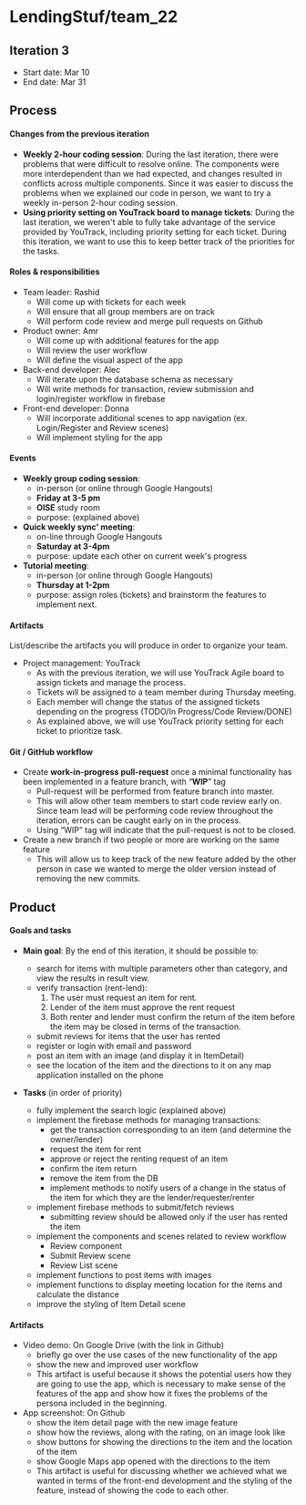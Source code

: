 
# LendingStuf/team_22  
## Iteration 3  
* Start date: Mar 10
* End date: Mar 31  
  
## Process  
 
#### Changes from the previous iteration

* __Weekly 2-hour coding session__: During the last iteration, there were problems that were difficult to resolve online. The components were more interdependent than we had expected, and changes resulted in conflicts across multiple components. Since it was easier to discuss the problems when we explained our code in person, we want to try a weekly in-person 2-hour coding session.
* __Using priority setting on YouTrack board to manage tickets__: During the last iteration, we weren't able to fully take advantage of the service provided by YouTrack, including priority setting for each ticket. During this iteration, we want to use this to keep better track of the priorities for the tasks. 
  
  
#### Roles & responsibilities  
* Team leader: Rashid  
    * Will come up with tickets for each week  
    * Will ensure that all group members are on track  
    * Will perform code review and merge pull requests on Github  
* Product owner: Amr  
    * Will come up with additional features for the app  
    * Will review the user workflow  
    * Will define the visual aspect of the app  
* Back-end developer: Alec  
    * Will iterate upon the database schema as necessary  
    * Will write methods for transaction, review submission and login/register workflow in firebase  
* Front-end developer: Donna  
    * Will incorporate additional scenes to app navigation (ex. Login/Register and Review scenes)  
    * Will implement styling for the app

#### Events  
* __Weekly group coding session__: 
    * in-person (or online through Google Hangouts)
    * __Friday at 3-5 pm__
    * __OISE__ study room
    * purpose: (explained above)
* __Quick weekly sync' meeting__:
    * on-line through Google Hangouts
    * __Saturday at 3-4pm__
    * purpose: update each other on current week's progress
* __Tutorial meeting__:
    * in-person (or online through Google Hangouts)
    * __Thursday at 1-2pm__
    * purpose: assign roles (tickets) and brainstorm the features to implement next.
  
#### Artifacts  
  
List/describe the artifacts you will produce in order to organize your team.

  
* Project management: YouTrack
    * As with the previous iteration, we will use YouTrack Agile board to assign tickets and manage the process. 
    * Tickets will be assigned to a team member during Thursday meeting. 
    * Each member will change the status of the assigned tickets depending on the progress (TODO/In Progress/Code Review/DONE)
    * As explained above, we will use YouTrack priority setting for each ticket to prioritize task.

#### Git / GitHub workflow
* Create __work-in-progress pull-request__ once a minimal functionality has been implemented in a feature branch, with “__WIP__” tag
    * Pull-request will be performed from feature branch into master.
    * This will allow other team members to start code review early on. Since team lead will be performing code review throughout the iteration, errors can be caught early on in the process.
    * Using “WIP” tag will indicate that the pull-request is not to be closed.
* Create a new branch if two people or more are working on the same feature
    * This will allow us to keep track of the new feature added by the other person in case we wanted to merge the older version instead of removing the new commits.
  
## Product  
  
#### Goals and tasks
* __Main goal__: By the end of this iteration, it should be possible to:  
    * search for items with multiple parameters other than category, and view the results in result view.
    * verify transaction (rent-lend):
        1. The user must request an item for rent.
        2. Lender of the item must approve the rent request
        3. Both renter and lender must confirm the return of the item before the item may be closed in terms of the transaction.
    * submit reviews for items that the user has rented
    * register or login with email and password
    * post an item with an image (and display it in ItemDetail)
    * see the location of the item and the directions to it on any map application installed on the phone

* __Tasks__ (in order of priority)  
    * fully implement the search logic (explained above)
    * implement the firebase methods for managing transactions:
        * get the transaction corresponding to an item (and determine the owner/lender)
        * request the item for rent
        * approve or reject the renting request of an item
        * confirm the item return
        * remove the item from the DB
        * implement methods to notify users of a change in the status of the item for which they are the lender/requester/renter
    * implement firebase methods to submit/fetch reviews
        * submitting review should be allowed only if the user has rented the item  
    * implement the components and scenes related to review workflow  
        * Review component  
        * Submit Review scene
        * Review List scene
    * implement functions to post items with images
    * implement functions to display meeting location for the items and calculate the distance
    * improve the styling of Item Detail scene

#### Artifacts  
* Video demo: On Google Drive (with the link in Github)
    * briefly go over the use cases of the new functionality of the app
    * show the new and improved user workflow
    * This artifact is useful because it shows the potential users how they are going to use the app, which is necessary to make sense of the features of the app and show how it fixes the problems of the persona included in the beginning.
* App screenshot: On Github
    * show the item detail page with the new image feature
    * show how the reviews, along with the rating, on an image look like
    * show buttons for showing the directions to the item and the location of the item
    * show Google Maps app opened with the directions to the item
    * This artifact is useful for discussing whether we achieved what we wanted in terms of the front-end development and the styling of the feature, instead of showing the code to each other.